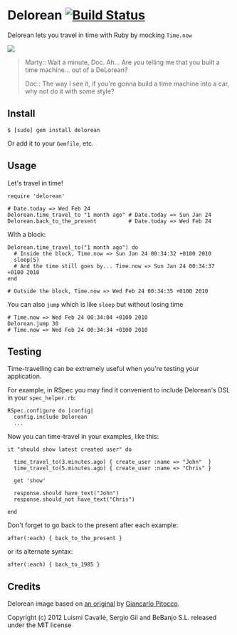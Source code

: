 # Delorean [![Build Status](https://secure.travis-ci.org/bebanjo/delorean.png)](http://travis-ci.org/bebanjo/delorean)

Delorean lets you travel in time with Ruby by mocking `Time.now`

![](http://dl.dropbox.com/u/645329/delorean.png)

> Marty:: Wait a minute, Doc. Ah... Are you telling me that you built a time machine... out of a DeLorean?
>
> Doc:: The way I see it, if you're gonna build a time machine into a car, why not do it with some style?

## Install

    $ [sudo] gem install delorean

Or add it to your `Gemfile`, etc.

## Usage

Let's travel in time!

    require 'delorean'

    # Date.today => Wed Feb 24
    Delorean.time_travel_to "1 month ago" # Date.today => Sun Jan 24
    Delorean.back_to_the_present          # Date.today => Wed Feb 24

With a block:

    Delorean.time_travel_to("1 month ago") do
      # Inside the block, Time.now => Sun Jan 24 00:34:32 +0100 2010
      sleep(5)
      # And the time still goes by... Time.now => Sun Jan 24 00:34:37 +0100 2010
    end

    # Outside the block, Time.now => Wed Feb 24 00:34:35 +0100 2010

You can also `jump` which is like `sleep` but without losing time

    # Time.now => Wed Feb 24 00:34:04 +0100 2010
    Delorean.jump 30
    # Time.now => Wed Feb 24 00:34:34 +0100 2010

## Testing

Time-travelling can be extremely useful when you're testing your application.

For example, in RSpec you may find it convenient to include Delorean's DSL in your `spec_helper.rb`:

    RSpec.configure do |config|
      config.include Delorean
      ...

Now you can time-travel in your examples, like this:

    it "should show latest created user" do

      time_travel_to(3.minutes.ago) { create_user :name => "John"  }
      time_travel_to(5.minutes.ago) { create_user :name => "Chris" }

      get 'show'

      response.should have_text("John")
      response.should_not have_text("Chris")

    end

Don't forget to go back to the present after each example:

    after(:each) { back_to_the_present }

or its alternate syntax:

    after(:each) { back_to_1985 }

## Credits

Delorean image based on [an original](http://www.gocarlo.com/lagalerie/archives/march05.htm) by [Giancarlo Pitocco](http://www.gocarlo.com/).

Copyright (c) 2012 Luismi Cavallé, Sergio Gil and BeBanjo S.L. released under the MIT license

